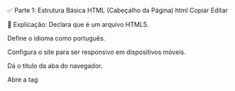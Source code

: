 ✅ Parte 1: Estrutura Básica HTML (Cabeçalho da Página)
html
Copiar
Editar
<!DOCTYPE html>
<html lang="pt-br">
<head>
    <meta charset="UTF-8">
    <meta name="viewport" content="width=device-width, initial-scale=1.0">
    <title>Gerenciador de Pedidos de Marmitas Fit</title>
    <style>
        /* Aqui começa o CSS (próxima parte eu explico o CSS) */
    </style>
</head>
<body>
📝 Explicação:
Declara que é um arquivo HTML5.

Define o idioma como português.

Configura o site para ser responsivo em dispositivos móveis.

Dá o título da aba do navegador.

Abre a tag <style> onde está o CSS.

✅ Parte 2: CSS (Estilo da Página)
css
Copiar
Editar
body {
    font-family: Arial, sans-serif;
    max-width: 800px;
    margin: 20px auto;
    padding: 20px;
    background-color: #f9fef9;
    color: #333;
}
h1 {
    text-align: center;
    color: #2e7d32;
}
input, select, button {
    margin: 5px 0;
    padding: 8px;
    width: 100%;
}
table {
    width: 100%;
    border-collapse: collapse;
    margin-top: 20px;
}
th, td {
    border: 1px solid #ccc;
    padding: 8px;
    text-align: left;
}
.success {
    color: green;
}
.btn {
    background-color: #4caf50;
    color: white;
    border: none;
    cursor: pointer;
}
.btn-edit {
    background-color: #ff9800;
    color: white;
    padding: 5px;
}
.btn-delete {
    background-color: #f44336;
    color: white;
    padding: 5px;
}
📝 Explicação:
Geral: Define layout centralizado com largura máxima de 800px.

Fonte: Usa Arial.

Cores: Tons de verde e neutros (tema "fit/saudável").

Inputs e botões: Largura total e espaçamento.

Tabela: Com bordas simples, preenchimento e alinhamento.

Botões especiais: Cor de destaque para "Editar" e "Excluir".

Classe .success: Cor verde para mensagens de sucesso.

✅ Parte 3: Formulário de Registro de Pedido
html
Copiar
Editar
<h1>Gerenciador de Pedidos de Marmitas Fit</h1>

<div>
    <input type="text" id="cliente" placeholder="Nome do Cliente">
    
    <select id="tipo">
        <option value="Low Carb">Low Carb</option>
        <option value="Vegetariana">Vegetariana</option>
        <option value="Tradicional">Tradicional</option>
    </select>

    <input type="number" id="quantidade" placeholder="Quantidade de marmitas" min="1">

    <label><input type="checkbox" value="Sem glúten" class="restricao"> Sem glúten</label>
    <label><input type="checkbox" value="Sem lactose" class="restricao"> Sem lactose</label>

    <button onclick="salvarPedido()" class="btn">Registrar Pedido</button>
    <p id="feedback"></p>
</div>
📝 Explicação:
Campos de entrada: Nome, Tipo, Quantidade, Restrições.

Select com os 3 tipos de marmita.

Checkboxes para restrições alimentares.

Botão para salvar o pedido (ao clicar chama a função salvarPedido()).

<p id="feedback">: Onde aparece o feedback ("Pedido salvo com sucesso", etc).

✅ Parte 4: Estrutura da Tabela de Exibição dos Pedidos
html
Copiar
Editar
<table id="tabelaPedidos">
    <thead>
        <tr>
            <th>Cliente</th>
            <th>Tipo</th>
            <th>Qtde</th>
            <th>Restrições</th>
            <th>Valor Total</th>
            <th>Ações</th>
        </tr>
    </thead>
    <tbody></tbody>
</table>
📝 Explicação:
Tabela para listar os pedidos já cadastrados.

Cabeçalhos com os campos principais.

<tbody> vazio no início, o JavaScript preenche dinamicamente depois.

✅ Parte 5: JavaScript – Carregamento Inicial dos Pedidos
js
Copiar
Editar
let pedidos = JSON.parse(localStorage.getItem("pedidos")) || [];
let indexEditando = null;

function atualizarTabela() {
    const tbody = document.querySelector("#tabelaPedidos tbody");
    tbody.innerHTML = "";
    pedidos.forEach((pedido, index) => {
        tbody.innerHTML += `
            <tr>
                <td>${pedido.cliente}</td>
                <td>${pedido.tipo}</td>
                <td>${pedido.quantidade}</td>
                <td>${pedido.restricoes.join(", ")}</td>
                <td>R$${pedido.total.toFixed(2).replace(".", ",")}</td>
                <td>
                    <button onclick="editarPedido(${index})" class="btn-edit">Editar</button>
                    <button onclick="excluirPedido(${index})" class="btn-delete">Excluir</button>
                </td>
            </tr>
        `;
    });
}
📝 Explicação:
Lê os pedidos salvos no LocalStorage.

Cria a tabela listando cada pedido com botões de editar e excluir.

Formata o valor total em formato de moeda.

✅ Parte 6: Cálculo do Total (com desconto e taxa)
js
Copiar
Editar
function calcularTotal(tipo, quantidade, restricoes) {
    let total = quantidade * 25;

    if (tipo === "Vegetariana") total *= 0.9;

    if (restricoes.length > 0) total += restricoes.length * quantidade * 5;

    return total;
}
📝 Explicação:
Cada marmita custa R$25.

Tipo "Vegetariana" tem 10% de desconto.

Cada restrição alimentar adiciona R$5 por marmita.

✅ Parte 7: Função para Salvar Pedido (Criar e Atualizar)
js
Copiar
Editar
function salvarPedido() {
    const cliente = document.getElementById("cliente").value.trim();
    const tipo = document.getElementById("tipo").value;
    const quantidade = parseInt(document.getElementById("quantidade").value);
    const restricoes = Array.from(document.querySelectorAll(".restricao:checked")).map(c => c.value);

    if (!cliente || isNaN(quantidade) || quantidade <= 0) {
        alert("Preencha todos os campos corretamente!");
        return;
    }

    const total = calcularTotal(tipo, quantidade, restricoes);
    const novoPedido = { cliente, tipo, quantidade, restricoes, total };

    if (indexEditando !== null) {
        pedidos[indexEditando] = novoPedido;
        indexEditando = null;
        document.getElementById("feedback").textContent = "Pedido atualizado com sucesso!";
    } else {
        pedidos.push(novoPedido);
        document.getElementById("feedback").textContent = "Pedido salvo com sucesso!";
    }

    localStorage.setItem("pedidos", JSON.stringify(pedidos));
    limparFormulario();
    atualizarTabela();
}
📝 Explicação:
Lê os dados do formulário.

Valida se os campos estão preenchidos.

Calcula o total.

Se estiver editando, atualiza o pedido, se não, cria um novo.

Salva no LocalStorage.

Atualiza a tabela e limpa o formulário.

✅ Parte 8: Função Editar Pedido
js
Copiar
Editar
function editarPedido(index) {
    const pedido = pedidos[index];
    document.getElementById("cliente").value = pedido.cliente;
    document.getElementById("tipo").value = pedido.tipo;
    document.getElementById("quantidade").value = pedido.quantidade;

    document.querySelectorAll(".restricao").forEach(cb => {
        cb.checked = pedido.restricoes.includes(cb.value);
    });

    indexEditando = index;
}
📝 Explicação:
Preenche o formulário com os dados do pedido selecionado para edição.

✅ Parte 9: Função Excluir Pedido
js
Copiar
Editar
function excluirPedido(index) {
    pedidos.splice(index, 1);
    localStorage.setItem("pedidos", JSON.stringify(pedidos));
    atualizarTabela();
}
📝 Explicação:
Remove o pedido selecionado.

Atualiza o LocalStorage e a tabela.

✅ Parte 10: Limpar Formulário
js
Copiar
Editar
function limparFormulario() {
    document.getElementById("cliente").value = "";
    document.getElementById("tipo").value = "Low Carb";
    document.getElementById("quantidade").value = "";
    document.querySelectorAll(".restricao").forEach(cb => cb.checked = false);
}
📝 Explicação:
Limpa os campos do formulário após salvar.

✅ Parte 11: Carregar Tabela ao Abrir a Página
js
Copiar
Editar
window.onload = atualizarTabela;
📝 Explicação:
Quando a página é aberta, a tabela já é carregada com os pedidos existentes no LocalStorage.

SE CASO PRECISAR MUDAR O TEMA

✅ Parte 1: Título da Página (HTML)
html
Copiar
Editar
<head>
    <title>Gerenciador de Pedidos de Marmitas Fit</title> <!-- 🔴 -->
</head>

<body>
    <h1>Gerenciador de Pedidos de Marmitas Fit</h1> <!-- 🔴 -->
👉 O que mudar:

Mude o nome do sistema para o novo tema.
Exemplo: Se for "Gerenciador de Produtos", troca para:
<title>Gerenciador de Produtos</title>
<h1>Gerenciador de Produtos</h1>

✅ Parte 2: Campos do Formulário
html
Copiar
Editar
<input type="text" id="cliente" placeholder="Nome do Cliente"> <!-- 🔴 -->

<select id="tipo"> <!-- 🔴 -->
    <option value="Low Carb">Low Carb</option> <!-- 🔴 -->
    <option value="Vegetariana">Vegetariana</option> <!-- 🔴 -->
    <option value="Tradicional">Tradicional</option> <!-- 🔴 -->
</select>

<input type="number" id="quantidade" placeholder="Quantidade de marmitas" min="1"> <!-- 🔴 -->

<label><input type="checkbox" value="Sem glúten" class="restricao"> Sem glúten</label> <!-- 🔴 -->
<label><input type="checkbox" value="Sem lactose" class="restricao"> Sem lactose</label> <!-- 🔴 -->

<button onclick="salvarPedido()" class="btn">Registrar Pedido</button> <!-- 🔴 -->
👉 O que mudar:

Nomes dos campos:
Se for outro tema, troque "Nome do Cliente" para "Nome do Produto", "Quantidade de Marmitas" para "Quantidade em Estoque", etc.

Opções do Select:
Troque os tipos de marmitas pelas categorias do novo tema.

Checkboxes:
Troque por características relacionadas ao novo tema (exemplo: "Fragil", "Perecível").

Texto do botão:
Ex: De "Registrar Pedido" para "Cadastrar Produto".

✅ Parte 3: Feedbacks Visuais
html
Copiar
Editar
<p id="feedback"></p>
No JS:

js
Copiar
Editar
document.getElementById("feedback").textContent = "Pedido salvo com sucesso!"; // 🔴
document.getElementById("feedback").textContent = "Pedido atualizado com sucesso!"; // 🔴
👉 O que mudar:

Troque todas as mensagens de feedback para frases relacionadas ao novo tema.
Exemplo: "Produto cadastrado com sucesso!"

✅ Parte 4: Cabeçalho da Tabela (HTML)
html
Copiar
Editar
<table id="tabelaPedidos">
    <thead>
        <tr>
            <th>Cliente</th> <!-- 🔴 -->
            <th>Tipo</th> <!-- 🔴 -->
            <th>Qtde</th> <!-- 🔴 -->
            <th>Restrições</th> <!-- 🔴 -->
            <th>Valor Total</th> <!-- 🔴 -->
            <th>Ações</th>
        </tr>
    </thead>
👉 O que mudar:

Altere os nomes das colunas para refletir o tema novo.
Exemplo:
| Antes | Novo Tema (Produtos) |
|---|---|
| Cliente | Produto |
| Tipo | Categoria |
| Qtde | Quantidade |
| Restrições | Características |
| Valor Total | Preço Total |

✅ Parte 5: Cálculo Total (Função calcularTotal)
js
Copiar
Editar
function calcularTotal(tipo, quantidade, restricoes) {
    let total = quantidade * 25; // 🔴 preço base por unidade

    if (tipo === "Vegetariana") total *= 0.9; // 🔴 regra de desconto

    if (restricoes.length > 0) total += restricoes.length * quantidade * 5; // 🔴 taxa por restrição
    return total;
}
👉 O que mudar:

Troque as regras de preço, descontos e taxas, conforme o cálculo do novo tema.
Exemplo:
Se for estoque de produtos, talvez o cálculo seja só quantidade * precoUnitario, ou se for reservas, pode ter taxa de serviço etc.

✅ Parte 6: Nome das Variáveis (Opcional)
js
Copiar
Editar
let pedidos = JSON.parse(localStorage.getItem("pedidos")) || []; // 🔴
👉 O que mudar:

Se quiser, troque pedidos para algo como produtos, reservas, etc.

Troque também o nome no localStorage.setItem().

✅ Parte 7: Botões da Tabela (Ações)
html
Copiar
Editar
<td>
    <button onclick="editarPedido(${index})" class="btn-edit">Editar</button> <!-- 🔴 -->
    <button onclick="excluirPedido(${index})" class="btn-delete">Excluir</button> <!-- 🔴 -->
</td>
👉 O que mudar:

Se quiser, mude o texto dos botões.
Exemplo: "Editar Produto", "Excluir Produto".

✅ Parte 8: Mensagens de Alerta / Validação de Formulário
js
Copiar
Editar
if (!cliente || isNaN(quantidade) || quantidade <= 0) {
    alert("Preencha todos os campos corretamente!"); // 🔴
    return;
}
👉 O que mudar:

Atualize o texto de alerta para o contexto do novo tema.

✅ Parte 9: Nome das Funções (Opcional)
Exemplo de renomeação:

Função Original	Nova sugestão (se tema for Produtos)
salvarPedido()	salvarProduto()
editarPedido()	editarProduto()
excluirPedido()	excluirProduto()
atualizarTabela()	atualizarTabelaProdutos()

Obs: Isso é só pra melhorar leitura, não é obrigatório.

✅ Conclusão:
👉 Se mudar de tema, você só precisa alterar:
✔️ Textos visíveis para o usuário
✔️ Lógica de cálculo se mudar a regra de negócio
✔️ Nome das variáveis (se quiser)
✔️ Opções de input e rótulos
